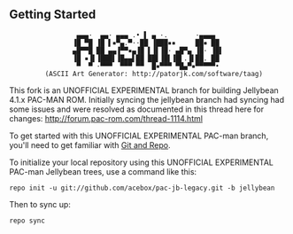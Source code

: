 Getting Started
---------------

                     ▄▄▄·  ▄▄· ▄▄▄ .• ▌ ▄ ·.       ·▄▄▄▄  
                    ▐█ ▀█ ▐█ ▌▪▀▄.▀··██ ▐███▪▪     ██▪ ██ 
                    ▄█▀▀█ ██ ▄▄▐▀▀▪▄▐█ ▌▐▌▐█· ▄█▀▄ ▐█· ▐█▌
                    ▐█ ▪▐▌▐███▌▐█▄▄▌██ ██▌▐█▌▐█▌.▐▌██. ██ 
                     ▀  ▀ ·▀▀▀  ▀▀▀ ▀▀  █▪▀▀▀ ▀█▄▀▪▀▀▀▀▀• 
             (ASCII Art Generator: http://patorjk.com/software/taag)

This fork is an UNOFFICIAL EXPERIMENTAL branch for building Jellybean 4.1.x PAC-MAN ROM.
Initially syncing the jellybean branch had syncing had some issues and were resolved as 
documented in this thread here for changes: http://forum.pac-rom.com/thread-1114.html

To get started with this UNOFFICIAL EXPERIMENTAL PAC-man branch, you'll need to get
familiar with [Git and Repo](http://source.android.com/download/using-repo).

To initialize your local repository using this UNOFFICIAL EXPERIMENTAL PAC-man Jellybean 
trees, use a command like this:

    repo init -u git://github.com/acebox/pac-jb-legacy.git -b jellybean

Then to sync up:

    repo sync

